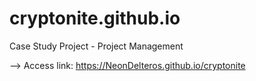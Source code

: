 # cryptonite.github.io
Case Study Project - Project Management

--> Access link: https://NeonDelteros.github.io/cryptonite
